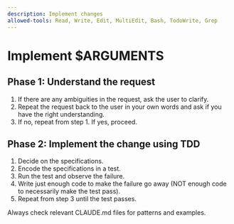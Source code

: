 ```yaml
---
description: Implement changes
allowed-tools: Read, Write, Edit, MultiEdit, Bash, TodoWrite, Grep
---
```


# Implement $ARGUMENTS

## Phase 1: Understand the request

1. If there are any ambiguities in the request, ask the user to clarify.
2. Repeat the request back to the user in your own words and ask if you have the right understanding.
3. If no, repeat from step 1. If yes, proceed.

## Phase 2: Implement the change using TDD

1. Decide on the specifications.
2. Encode the specifications in a test.
3. Run the test and observe the failure.
4. Write just enough code to make the failure go away (NOT enough code to necessarily make the test pass).
5. Repeat from step 3 until the test passes.

Always check relevant CLAUDE.md files for patterns and examples.
